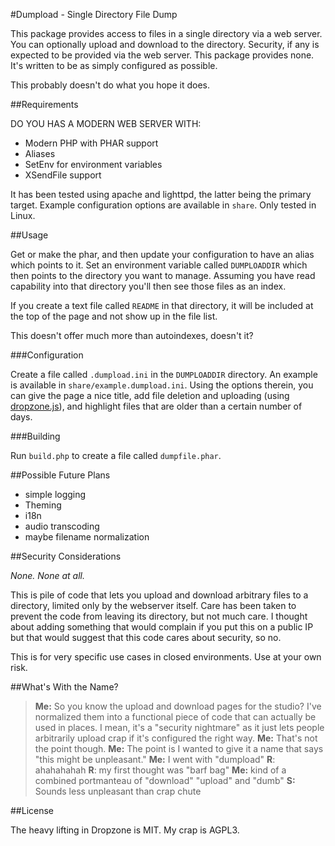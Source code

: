 #Dumpload - Single Directory File Dump

This package provides access to files in a single directory via a web server.  You can optionally upload and download to the directory.  Security, if any is expected to be provided via the web server.   This package provides none.   It's written to be as simply configured as possible.

This probably doesn't do what you hope it does.

##Requirements

DO YOU HAS A MODERN WEB SERVER WITH:

- Modern PHP with PHAR support
- Aliases
- SetEnv for environment variables
- XSendFile support

It has been tested using apache and lighttpd, the latter being the primary target.   Example configuration options are available in `share`.  Only tested in Linux.


##Usage

Get or make the phar, and then update your configuration to have an alias which points to it.  Set an environment variable called `DUMPLOADDIR` which then points to the directory you want to manage.   Assuming you have read capability into that directory you'll then see those files as an index.

If you create a text file called `README` in that directory, it will be included at the top of the page and not show up in the file list.

This doesn't offer much more than autoindexes, doesn't it?

###Configuration

Create a file called `.dumpload.ini` in the `DUMPLOADDIR` directory.   An example is available in `share/example.dumpload.ini`.  Using the options therein, you can give the page a nice title, add file deletion and uploading (using [dropzone.js](https://www.dropzonejs.com/)), and highlight files that are older than a certain number of days.

###Building

Run `build.php` to create a file called `dumpfile.phar`.

##Possible Future Plans

- simple logging
- Theming
- i18n
- audio transcoding
- maybe filename normalization

##Security Considerations

*None.   None at all.*

This is pile of code that lets you upload and download arbitrary files to a directory, limited only by the webserver itself.   Care has been taken to prevent the code from leaving its directory, but not much care.  I thought about adding something that would complain if you put this on a public IP but that would suggest that this code cares about security, so no.

This is for very specific use cases in closed environments.   Use at your own risk.

##What's With the Name?

> **Me:** So you know the upload and download pages for the studio?  I've normalized them into a functional piece of code that can actually be used in places.   I mean, it's a "security nightmare" as it just lets people arbitrarily upload crap if it's configured the right way.
> **Me:** That's not the point though.
> **Me:** The point is I wanted to give it a name that says "this might be unpleasant."
> **Me:** I went with "dumpload"
> **R**:  ahahahahah
> **R**: my first thought was "barf bag"
> **Me:** kind of a combined portmanteau of "download"  "upload" and "dumb"
> **S:** Sounds less unpleasant than crap chute

##License

The heavy lifting in Dropzone is MIT.   My crap is AGPL3.

